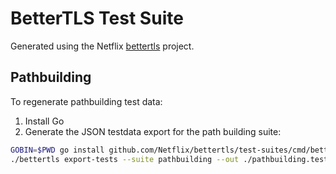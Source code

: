 # BetterTLS Test Suite

Generated using the Netflix [bettertls] project.

[bettertls]: https://github.com/Netflix/bettertls

## Pathbuilding 

To regenerate pathbuilding test data:

1. Install Go
2. Generate the JSON testdata export for the path building suite:

```bash
GOBIN=$PWD go install github.com/Netflix/bettertls/test-suites/cmd/bettertls@latest
./bettertls export-tests --suite pathbuilding --out ./pathbuilding.tests.json
```

